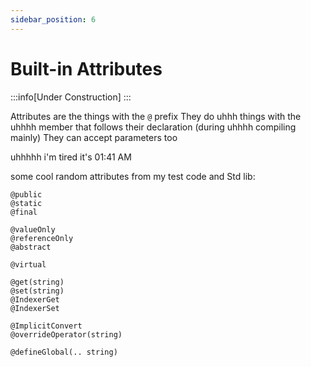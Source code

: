 ```yaml
---
sidebar_position: 6
---
```


# Built-in Attributes

:::info[Under Construction]
:::

Attributes are the things with the `@` prefix
They do uhhh things with the uhhhh member that follows their declaration (during uhhhh compiling mainly)
They can accept parameters too

uhhhhh i'm tired it's 01:41 AM

some cool random attributes from my test code and Std lib:
```
@public
@static
@final

@valueOnly
@referenceOnly
@abstract

@virtual

@get(string)
@set(string)
@IndexerGet
@IndexerSet

@ImplicitConvert
@overrideOperator(string)

@defineGlobal(.. string)
```

